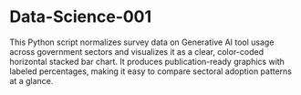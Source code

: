 # Data-Science-001
This Python script normalizes survey data on Generative AI tool usage across government sectors and visualizes it as a clear, color-coded horizontal stacked bar chart. It produces publication-ready graphics with labeled percentages, making it easy to compare sectoral adoption patterns at a glance.
